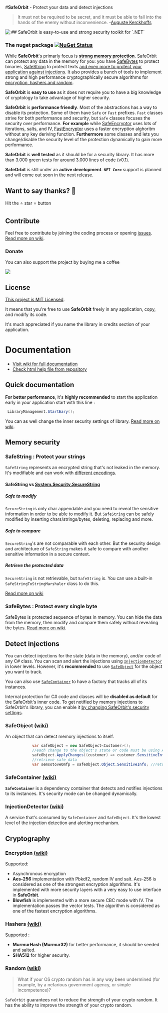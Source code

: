 


#**SafeOrbit** - Protect your data and detect injections


> It must not be required to be secret, and it must be able to fall into the hands of the enemy without inconvenience.
> -[Auguste Kerckhoffs](https://en.wikipedia.org/wiki/Kerckhoffs%27s_principle)

<img align="left" src="https://raw.githubusercontent.com/undergroundwires/SafeOrbit/master/docs/img/logo/logo_60x60.png"> 
## SafeOrbit is easy-to-use and strong security toolkit for `.NET` 

### The nuget package  [![NuGet Status](https://img.shields.io/nuget/v/SafeOrbit.svg?style=flat)](https://www.nuget.org/packages/SafeOrbit/)

While **SafeOrbit**'s primarly focus is [**strong memory protection**](#memory-security). SafeOrbit can protect any data in the memory for you: you have [SafeBytes](#safebytes#) to protect binaries, [SafeString](#safestring#) to protect texts [and even more to protect your application against injections](#protect-your-classes#). It also provides a bunch of tools to implement strong and high performance cryptographically secure algorithms for [encryption, hashers and random](#cryptography). 

**SafeOrbit** is **easy to use** as it does not require you to have a big knowledge of cryptology to take advantage of higher security.

**SafeOrbit** is **performance friendly**. Most of the abstractions has a way to disable its protection. Some of them have `Safe` or `Fast` prefixes. `Fast` classes strive for both performance and security, but `Safe` classes focuses the security over performance. **For example** while [SafeEncryptor](#aes-the-ISafeEncrpytor) uses lots of iterations, salts, and IV, [FastEncryptor](#blowfish-the-IFastEncryptor) uses a faster encryption alghoritm without any key deriving function. **Furthermore** some classes and lets you change/disable the security level of the protection dynamically to gain more performance.

**SafeOrbit** is **well tested** as it should be for a security library. It has more than 3.000 green tests for around 3.000 lines of code (v0.1).

**SafeOrbit** is still under an **active development**. **``NET Core``** support is planned and will come out soon in the next release.

## Want to say thanks? :beer:

Hit the :star: star :star: button

## Contribute
Feel free to contribute by joining the coding process or opening [issues](https://github.com/undergroundwires/safeOrbit/issues). [Read more on wiki](https://github.com/undergroundwires/SafeOrbit/wiki/Contribute).

### Donate
You can also support the project by buying me a coffee

[![](https://raw.githubusercontent.com/undergroundwires/SafeOrbit/master/docs/img/paypal_donate.png)](https://www.paypal.com/cgi-bin/webscr?cmd=_s-xclick&hosted_button_id=CXXENGW8QMABC)


## License
[This project is MIT Licensed](LICENSE).

It means that you're free to use **SafeOrbit** freely in any application, copy, and modify its code.

It's much appreciated if you name the library in credits section of your application.

# Documentation

* [Visit wiki for full documentation](https://github.com/undergroundwires/SafeOrbit/wiki)
* [Check html help file from repository](./docs/Help.chm)

## Quick documentation
**For better performance**, it's **highly recommended** to start the application early in your application start with this line :
```C#
 LibraryManagement.StartEary();
```
You can as well change the inner security settings of library. [Read more on wiki](https://github.com/undergroundwires/SafeOrbit/wiki/LibraryManagement#change-security-settings).

## Memory security

### SafeString : Protect your strings
`SafeString` represents an encrypted string that's not leaked in the memory. It's modifiable and can work with [different encodings](#supported-encodings#).

#### SafeString vs [System.Security.SecureString](https://msdn.microsoft.com/en-us/library/system.security.securestring(v=vs.110).aspx) 

##### Safe to modify
`SecureString` is only char appendable and you need to reveal the sensitive information in order to be able to modify it. But `SafeString` can be safely modified by inserting chars/strings/bytes, deleting, replacing and more.

##### Safe to compare
`SecureString`'s are not comparable with each other. But the security design and architecture of `SafeString` makes it safe to compare with another sensitive information in a secure context.

##### Retrieve the protected data
`SecureString` is not retrievable, but `SafeString` is. You can use a built-in `SafeStringToStringMarshaler` class to do this.

[Read more on wiki](https://github.com/undergroundwires/SafeOrbit/wiki/SafeString)


### SafeBytes : Protect every single byte
SafeBytes is protected sequence of bytes in memory. You can hide the data from the memory, then modify and compare them safely without revealing the bytes. [Read more on wiki](https://github.com/undergroundwires/SafeOrbit/wiki/SafeBytes).

## Detect injections

You can detect injections for the state (data in the memory), and/or code of any C# class. You can scan and alert the injections using [`InjectionDetector`](#injection-detector) in lower levels. However, it's  **recommended** to use [`SafeObject`](#safeobject#) for the object you want to track.

You can also use [`SafeContainer`](#safecontainer#) to have a factory that tracks all of its instances.

Internal protection for C# code and classes will be **disabled as default** for the SafeOrbit's inner code. To get notified by memory injections to SafeOrbit's library, you can enable it [by changing SafeOrbit's security settings](#change-security-settings).

### SafeObject [(wiki)](https://github.com/undergroundwires/SafeOrbit/wiki/SafeObject)
An object that can detect memory injections to itself.

```C#
            var safeObject = new SafeObject<Customer>();
            //each change to the object's state or code must be using ApplyChanges
            safeObject.ApplyChanges((customer) => customer.SensitiveInfo = "I'm protected!");
            //retrieve safe data
            var semsotoveOmfp = safeObject.Object.SensitiveInfo; //returns "I'm protected!" or alerts if any injection is detected
```

### SafeContainer [(wiki)](https://github.com/undergroundwires/SafeOrbit/wiki/SafeContainer)
**`SafeContainer`** is a dependency container that detects and notifies injections to its instances. It's security mode can be changed dynamically.

### InjectionDetector [(wiki)](https://github.com/undergroundwires/SafeOrbit/wiki/InjectionDetector)
A service that's consumed by `SafeContainer` and `SafeObject`. It's the lowest level of the injection detection and alerting mechanism.

## Cryptography

### Encryption [(wiki)](https://github.com/undergroundwires/SafeOrbit/wiki/Encryption)
Supported:
 - Asynchronous encryption
 - **Aes-256** implementation with Pbkdf2, random IV and salt. Aes-256 is considered as one of the strongest encryption algorithms. It's implemented with more security layers with a very easy to use interface in **SafeOrbit**.
 - **Blowfish** is implemented with a more secure CBC mode with IV. The implementation passes the vector tests. The algorithm is considered as one of the fastest encryption algorithms.


### Hashers [(wiki)](https://github.com/undergroundwires/SafeOrbit/wiki/Hashers)
Supported :
 - **MurmurHash (Murmur32)** for better performance, it should be seeded and salted.
 - **SHA512** for higher security.

### Random [(wiki)](https://github.com/undergroundwires/SafeOrbit/wiki/Random)
> What if your OS crypto random has in any way been undermined (for example, by a nefarious government agency, or simple incompetence)?

`SafeOrbit` guarantees not to reduce the strength of your crypto random. It has the ability to improve the strength of your crypto random.
